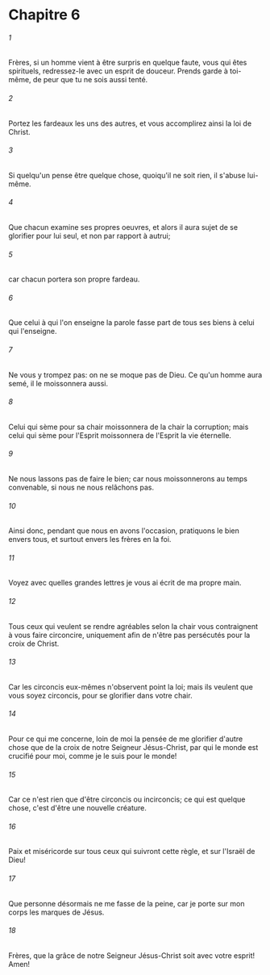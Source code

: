 # Chapitre 6

###### 1
Frères, si un homme vient à être surpris en quelque faute, vous qui êtes spirituels, redressez-le avec un esprit de douceur. Prends garde à toi-même, de peur que tu ne sois aussi tenté.
###### 2
Portez les fardeaux les uns des autres, et vous accomplirez ainsi la loi de Christ.
###### 3
Si quelqu'un pense être quelque chose, quoiqu'il ne soit rien, il s'abuse lui-même.
###### 4
Que chacun examine ses propres oeuvres, et alors il aura sujet de se glorifier pour lui seul, et non par rapport à autrui;
###### 5
car chacun portera son propre fardeau.
###### 6
Que celui à qui l'on enseigne la parole fasse part de tous ses biens à celui qui l'enseigne.
###### 7
Ne vous y trompez pas: on ne se moque pas de Dieu. Ce qu'un homme aura semé, il le moissonnera aussi.
###### 8
Celui qui sème pour sa chair moissonnera de la chair la corruption; mais celui qui sème pour l'Esprit moissonnera de l'Esprit la vie éternelle.
###### 9
Ne nous lassons pas de faire le bien; car nous moissonnerons au temps convenable, si nous ne nous relâchons pas.
###### 10
Ainsi donc, pendant que nous en avons l'occasion, pratiquons le bien envers tous, et surtout envers les frères en la foi.
###### 11
Voyez avec quelles grandes lettres je vous ai écrit de ma propre main.
###### 12
Tous ceux qui veulent se rendre agréables selon la chair vous contraignent à vous faire circoncire, uniquement afin de n'être pas persécutés pour la croix de Christ.
###### 13
Car les circoncis eux-mêmes n'observent point la loi; mais ils veulent que vous soyez circoncis, pour se glorifier dans votre chair.
###### 14
Pour ce qui me concerne, loin de moi la pensée de me glorifier d'autre chose que de la croix de notre Seigneur Jésus-Christ, par qui le monde est crucifié pour moi, comme je le suis pour le monde!
###### 15
Car ce n'est rien que d'être circoncis ou incirconcis; ce qui est quelque chose, c'est d'être une nouvelle créature.
###### 16
Paix et miséricorde sur tous ceux qui suivront cette règle, et sur l'Israël de Dieu!
###### 17
Que personne désormais ne me fasse de la peine, car je porte sur mon corps les marques de Jésus.
###### 18
Frères, que la grâce de notre Seigneur Jésus-Christ soit avec votre esprit! Amen!

